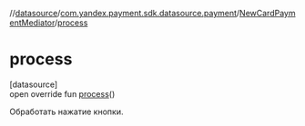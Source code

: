 //[datasource](../../../index.md)/[com.yandex.payment.sdk.datasource.payment](../index.md)/[NewCardPaymentMediator](index.md)/[process](process.md)

# process

[datasource]\
open override fun [process](process.md)()

Обработать нажатие кнопки.
